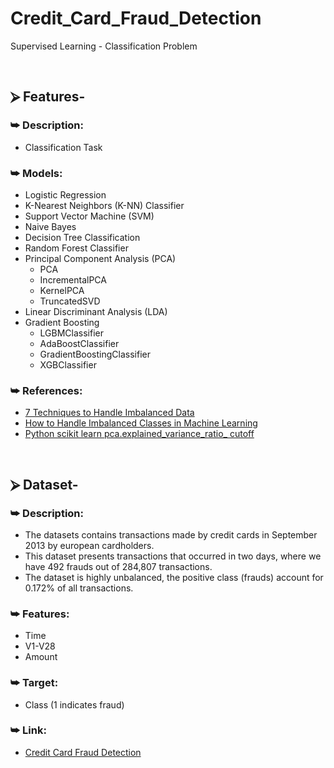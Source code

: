 # Credit_Card_Fraud_Detection
Supervised Learning - Classification Problem

<br/>

## ⮚ Features-
### ⮩ Description:
+ Classification Task

### ⮩ Models:
+ Logistic Regression
+ K-Nearest Neighbors (K-NN) Classifier
+ Support Vector Machine (SVM)
+ Naive Bayes
+ Decision Tree Classification
+ Random Forest Classifier
+ Principal Component Analysis (PCA)
    - PCA
    - IncrementalPCA
    - KernelPCA
    - TruncatedSVD
+ Linear Discriminant Analysis (LDA)
+ Gradient Boosting
    - LGBMClassifier
    - AdaBoostClassifier
    - GradientBoostingClassifier
    - XGBClassifier
        
### ⮩ References:
* [7 Techniques to Handle Imbalanced Data](https://www.kdnuggets.com/2017/06/7-techniques-handle-imbalanced-data.html)
* [How to Handle Imbalanced Classes in Machine Learning](https://elitedatascience.com/imbalanced-classes)
* [Python scikit learn pca.explained_variance_ratio_ cutoff](https://stackoverflow.com/questions/32857029/python-scikit-learn-pca-explained-variance-ratio-cutoff)

<br/>

## ⮚ Dataset-
### ⮩ Description:
+ The datasets contains transactions made by credit cards in September 2013 by european cardholders.
+ This dataset presents transactions that occurred in two days, where we have 492 frauds out of 284,807 transactions.
+ The dataset is highly unbalanced, the positive class (frauds) account for 0.172% of all transactions.

### ⮩ Features:
+ Time
+ V1-V28
+ Amount
    
### ⮩ Target:
+ Class (1 indicates fraud)

### ⮩ Link:
+ [Credit Card Fraud Detection](https://www.kaggle.com/mlg-ulb/creditcardfraud)
